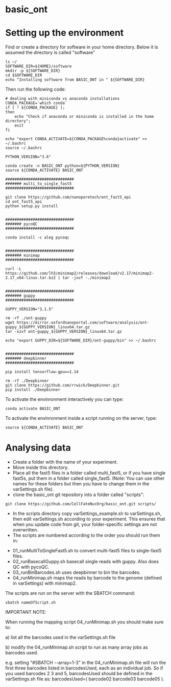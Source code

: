 # basic_ont

# Setting up the environment
Find or create a directory for software in your home directory. Below it is assumed the directory is called "software" 
```
ls ~/
SOFTWARE_DIR=${HOME}/software
mkdir -p ${SOFTWARE_DIR}
cd $SOFTWARE_DIR
echo "Installing software from BASIC_ONT in " ${SOFTWARE_DIR}
```

Then run the following code:
```
# dealing with miniconda vs anaconda installations
CONDA_PACKAGE=`which conda`
if [ ! ${CONDA_PACKAGE} ]; 
then 
	echo "Check if anaconda or miniconda is installed in the home directory";
    exit
fi

echo "export CONDA_ACTIVATE=${CONDA_PACKAGE%conda}activate" >> ~/.bashrc
source ~/.bashrc

PYTHON_VERSION="3.6"

conda create -n BASIC_ONT python=${PYTHON_VERSION}
source ${CONDA_ACTIVATE} BASIC_ONT

##############################
####### multi_to_single_fast5 
##############################

git clone https://github.com/nanoporetech/ont_fast5_api
cd ont_fast5_api
python setup.py install


##############################
####### pycoQC
##############################

conda install -c aleg pycoqc


##############################
####### minimap
##############################

curl -L https://github.com/lh3/minimap2/releases/download/v2.17/minimap2-2.17_x64-linux.tar.bz2 | tar -jxvf -./minimap2


##############################
####### guppy
##############################

GUPPY_VERSION="3.1.5"

rm -rf ./ont-guppy
wget https://mirror.oxfordnanoportal.com/software/analysis/ont-guppy_${GUPPY_VERSION}_linux64.tar.gz
tar -xzvf ont-guppy_${GUPPY_VERSION}_linux64.tar.gz

echo "export GUPPY_DIR=${SOFTWARE_DIR}/ont-guppy/bin" >> ~/.bashrc


##############################
####### deepbinner
##############################

pip install tensorflow-gpu==1.14

rm -rf ./Deepbinner
git clone https://github.com/rrwick/Deepbinner.git
pip install ./Deepbinner
```
To activate the envinronment interactively you can type:
```
conda activate BASIC_ONT
```
To activate the envinronment inside a script running on the server, type:
```
source ${CONDA_ACTIVATE} BASIC_ONT
```

# Analysing data
* Create a folder with the name of your experiment. 
* Move inside this directory. 
* Place all the fast5 files in a folder called multi_fast5, or if you have single fast5s, put them in a folder called single_fast5. (Note: You can use other names for these folders but then you have to change them in the varSettings.sh file).
* clone the basic_ont git repository into a folder called "scripts":
```
git clone https://github.com/CellFateNucOrg/basic_ont.git scripts/
```

* In the scripts directory copy varSettings_example.sh to varSettings.sh, then edit varSettings.sh according to your experiment. This ensures that when you update code from git, your folder-specific settings are not overwritten.
* The scripts are numbered according to the order you should run them in:
- 01_runMultiToSingleFast5.sh to convert multi-fast5 files to single-fast5 files. 
- 02_runBasecallGuppy.sh basecall single reads with guppy. Also does QC with pycoQC.
- 03_runBinBarcodes.sh uses deepbinner to bin the barcodes.
- 04_runMinimap.sh maps the reads by barcode to the genome (defined in varSettings) with minimap2.

The scripts are run on the server with the SBATCH command:
```
sbatch nameOfScript.sh
```

IMPORTANT NOTE:

When running the mapping script 04_runMinimap.sh you should make sure to:

a) list all the barcodes used in the varSettings.sh file

b) modify the 04_runMinimap.sh script to run as many array jobs as barcodes used. 

e.g. setting "#SBATCH --array=1-3" in the 04_runMinimap.sh file will run the first three barcodes listed in barcodesUsed, each as an individual job. So if you used barcodes 2 3 and 5, barcodesUsed should be defined in the varSettings.sh file as: barcodesUsed=( barcode02 barcode03 barcode05 ).








